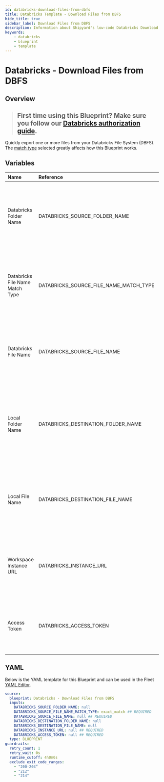 ```yaml
---
id: databricks-download-files-from-dbfs
title: Databricks Template - Download Files from DBFS
hide_title: true
sidebar_label: Download Files from DBFS
description: Information about Shipyard's low-code Databricks Download Files from DBFS blueprint. Quickly export one or more files from your Databricks File System (DBFS). Once the files have downloaded, transfer them to another service or run another Vessel against the data.
keywords:
    - databricks
    - blueprint
    - template
---
```


# Databricks - Download Files from DBFS

## Overview

> ## **First time using this Blueprint? Make sure you follow our [Databricks authorization guide](https://www.shipyardapp.com/docs/blueprint-library/databricks/databricks-authorization/)**.

Quickly export one or more files from your Databricks File System (DBFS). The [match type](https://www.shipyardapp.com/docs/reference/blueprint-library/match-type/) selected greatly affects how this Blueprint works.



## Variables

| Name | Reference | Type | Required | Default | Options | Description |
|:---|:---|:---|:---|:---|:---|:---|
| Databricks Folder Name | DATABRICKS_SOURCE_FOLDER_NAME | Alphanumeric | :heavy_minus_sign: | - | - | Name of the folder where the file is stored in the Databricks File System (DBFS). If left blank, looks in the /FileStore/. |
| Databricks File Name Match Type | DATABRICKS_SOURCE_FILE_NAME_MATCH_TYPE | Select | :white_check_mark: | `exact_match` | Exact Match: `exact_match`<br></br><br></br>Regex Match: `regex_match` | Determines if the text in "Databricks File Name" will look for one file with exact match, or multiple files using regex. |
| Databricks File Name | DATABRICKS_SOURCE_FILE_NAME | Alphanumeric | :white_check_mark: | - | - | Name of the target file in the Databricks File System (DBFS). Can be regex if "Match Type" is set accordingly. |
| Local Folder Name | DATABRICKS_DESTINATION_FOLDER_NAME | Alphanumeric | :heavy_minus_sign: | - | - | Folder where the file(s) should be downloaded on Shipyard. Leaving blank will place the file in the home directory. |
| Local File Name | DATABRICKS_DESTINATION_FILE_NAME | Alphanumeric | :heavy_minus_sign: | - | - | What to name the file(s) being downloaded on Shipyard. If left blank, defaults to the original file name(s). |
| Workspace Instance URL | DATABRICKS_INSTANCE_URL | Alphanumeric | :white_check_mark: | - | - | The subdomain, domain, and top-level domain (TLD) of your Databricks Workspace URL. |
| Access Token | DATABRICKS_ACCESS_TOKEN | Password | :white_check_mark: | - | - | The personal access token associated with the provided Workspace Instance. |


## YAML

Below is the YAML template for this Blueprint and can be used in the Fleet [YAML Editor](../../reference/fleets.md#yaml-editor).

```yaml
source:
  blueprint: Databricks - Download Files from DBFS
  inputs:
    DATABRICKS_SOURCE_FOLDER_NAME: null 
    DATABRICKS_SOURCE_FILE_NAME_MATCH_TYPE: exact_match ## REQUIRED
    DATABRICKS_SOURCE_FILE_NAME: null ## REQUIRED
    DATABRICKS_DESTINATION_FOLDER_NAME: null 
    DATABRICKS_DESTINATION_FILE_NAME: null 
    DATABRICKS_INSTANCE_URL: null ## REQUIRED
    DATABRICKS_ACCESS_TOKEN: null ## REQUIRED
  type: BLUEPRINT
guardrails:
  retry_count: 1
  retry_wait: 0s
  runtime_cutoff: 4h0m0s
  exclude_exit_code_ranges:
    - "200-203"
    - "212"
    - "214"
```
